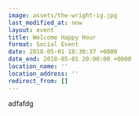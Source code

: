 ```yaml
---
image: assets/the-wright-ig.jpg
last_modified_at: now
layout: event
title: Welcome Happy Hour
format: Social Event
date: 2018-05-01 18:30:37 +0000
date_end: 2018-05-01 20:00:00 +0000
location_name: ''
location_address: ''
redirect_from: []
---
```

adfafdg